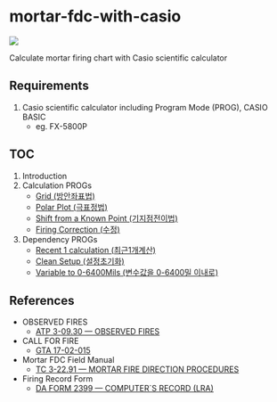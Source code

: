 # mortar-fdc-with-casio

<img src="https://img.shields.io/badge/casio_basic-blue?style=for-the-badge&logo=visualbasic&logoColor=ffffff" />

Calculate mortar firing chart with Casio scientific calculator

## Requirements

1. Casio scientific calculator including Program Mode (PROG), CASIO BASIC
   - eg. FX-5800P

## TOC

1. Introduction
2. Calculation PROGs
    - [Grid (방안좌표법)](./MOT.COORD.basic)
    - [Polar Plot (극표정법)](./MOT.POLAR.basic)
    - [Shift from a Known Point (기지점전이법)](./MOT.RP-TRS.basic)
    - [Firing Correction (수정)](./MOT.FIX.basic)
4. Dependency PROGs
   - [Recent 1 calculation (최근1개계산)](./MOT.RECENT.basic)
   - [Clean Setup (설정초기화)](./ZCLNSETUP)
   - [Variable to 0-6400Mils (변수값을 0-6400밀 이내로)](./ZINANGL.basic)

## References

- OBSERVED FIRES
   - [ATP 3-09.30 — OBSERVED FIRES](./references-archive/ARN5011_ATP%203-09x30%20FINAL%20WEB.pdf)
- CALL FOR FIRE
   - [GTA 17-02-015](./references-archive/call_for_fire.pdf)
- Mortar FDC Field Manual
   - [TC 3-22.91 — MORTAR FIRE DIRECTION PROCEDURES](./references-archive/ARN3488_TC%203-22x91%20FINAL%20WEB%201.pdf)
- Firing Record Form
   - [DA FORM 2399 — COMPUTER`S RECORD (LRA)](./references-archive/ARN3823_DA%20FORM%202399%20FINAL.pdf)
